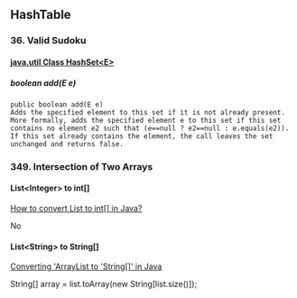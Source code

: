 ## HashTable

### 36. Valid Sudoku
#### [java.util Class HashSet\<E\>](https://docs.oracle.com/javase/7/docs/api/java/util/HashSet.html)  
##### boolean add(E e)
```
public boolean add(E e)
Adds the specified element to this set if it is not already present. 
More formally, adds the specified element e to this set if this set contains no element e2 such that (e==null ? e2==null : e.equals(e2)). 
If this set already contains the element, the call leaves the set unchanged and returns false.
```

### 349. Intersection of Two Arrays
#### List\<Integer\> to int[]
[How to convert List<Integer> to int[] in Java?](https://stackoverflow.com/questions/960431/how-to-convert-listinteger-to-int-in-java)   

No
  
#### List\<String\> to String[]
[Converting 'ArrayList<String> to 'String[]' in Java](https://stackoverflow.com/questions/4042434/converting-arrayliststring-to-string-in-java)   
 
 String[] array = list.toArray(new String[list.size()]);
